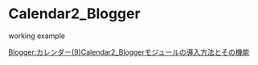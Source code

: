 # Calendar2_Blogger

working example

<a href="https://p--q.blogspot.jp/2016/12/blogger9calendar2blogger.html">Blogger:カレンダー(9)Calendar2_Bloggerモジュールの導入方法とその機能</a>
